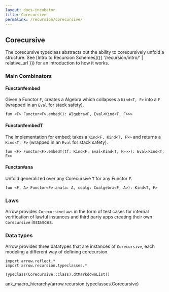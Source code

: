 ```yaml
---
layout: docs-incubator
title: Corecursive
permalink: /recursion/corecursive/
---
```


## Corecursive




The corecursive typeclass abstracts out the ability to corecursively unfold a structure.
See [Intro to Recursion Schemes]({{ '/recursion/intro/' | relative_url }}) for
an introduction to how it works.

### Main Combinators

#### Functor<F>#embed

Given a Functor `F`, creates a Algebra which collapses a `Kind<T, F>` into a `F`
(wrapped in an `Eval` for stack safety).

`fun <F> Functor<F>.embed(): Algebra<F, Eval<Kind<T, F>>>`

#### Functor<F>#embedT

The implementation for embed; takes a `Kind<F, Kind<T, F>>` and returns a `Kind<T, F>`
(wrapped in an `Eval` for stack safety).

`fun <F> Functor<F>.embedT(tf: Kind<F, Eval<Kind<T, F>>>): Eval<Kind<T, F>>`

#### Functor<F>#ana

Unfold generalized over any Corecursive `T` for any Functor `F`.

`fun <F, A> Functor<F>.ana(a: A, coalg: Coalgebra<F, A>): Kind<T, F>`

### Laws

Arrow provides `CorecursiveLaws` in the form of test cases for internal verification of
lawful instances and third party apps creating their own `Corecursive` instances.

### Data types

Arrow provides three datatypes that are instances of `Corecursive`, each modeling a
different way of defining corecursion.

```kotlin:ank:replace
import arrow.reflect.*
import arrow.recursion.typeclasses.*

TypeClass(Corecursive::class).dtMarkdownList()
```

ank_macro_hierarchy(arrow.recursion.typeclasses.Corecursive)
